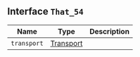 ## Interface `That_54`

| Name | Type | Description |
| - | - | - |
| `transport` | [Transport](./Transport.md) | &nbsp; |
